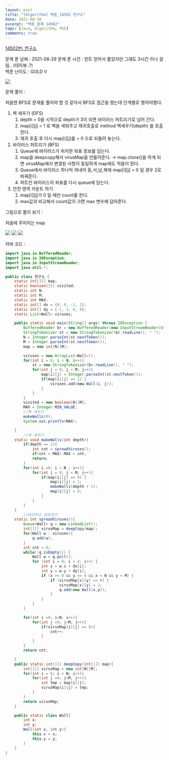 ```yaml
---
layout: post
title: "[Algorithm] 백준_14502 연구소"
date: 2021-08-30
excerpt: "백준 문제 14502"
tags: [Java, Algorithm, 백준]
comments: true
---
```


[14502번: 연구소](https://www.acmicpc.net/problem/14502)

문제 푼 날짜 : 2021-08-29
문제 푼 시간 : 힌트 얻어서 풀었지만 그래도 3시간 이나 걸림.. (데자뷰..?)  
백준 난이도 : GOLD V 

<img src ="https://eunmik.github.io/bonita.blog/assets/img/2021/0830/img1.png" />

문제 풀이 : 

처음엔 BFS로 문제를 풀어야 할 것 같아서 BFS로 접근을 했는데 단계별로 했어야했다. 

1. 벽 세우기 (DFS) 
    1. depth = 0을 시작으로 depth가 3이 되면 바이러스 퍼트리기로 넘어 간다. 
    2. map[i][j] = 1 로 벽을 세워주고 재귀호출로 method 벽세우기(depth) 를 호출한다. 
    3. 재귀 호출 후 다시 map[i][j]를 = 0 으로 되돌려 놓는다. 
2. 바이러스 퍼트리기 (BFS) 
    1. Queue에 바이러스가 위치한 좌표 정보를 담는다. 
    2. map을 deepcopy해서 virusMap을 만들어준다.  → map.clone()을 하게 되면 virusMap에서 변경된 사항이 동일하게 map에도 적용이 된다. 
    3. Queue에서 바이러스 하나씩 꺼내어 동,서,남,북에 map[i][j] = 0 일 경우 2로 바꿔준다. 
    4. 퍼트린 바이러스의 좌표를 다시 queue에 담는다. 
3. 안전 영역 카운트 하기 
    1. map[i][j]가 0 일 때만 count를 한다. 
    2. max값과 비교해서 count값이 크면 max 변수에 담아준다. 

그림으로 풀이 보기 : 

처음에 주어지는 map 

<img src ="https://eunmik.github.io/bonita.blog/assets/img/2021/0830/img2.png" />

<img src ="https://eunmik.github.io/bonita.blog/assets/img/2021/0830/img3.png" />

<img src ="https://eunmik.github.io/bonita.blog/assets/img/2021/0830/img4.png" />

자바 코드 : 

```java
import java.io.BufferedReader;
import java.io.IOException;
import java.io.InputStreamReader;
import java.util.*;

public class 연구소 {
    static int[][] map;
    static boolean[][] visited;
    static int N;
    static int M;
    static int MAX;
    static int[] dx = {0, 0, -1, 1};
    static int[] dy = {-1, 1, 0, 0};
    static List<Wall> viruses;

    public static void main(String[] args) throws IOException {
        BufferedReader br = new BufferedReader(new InputStreamReader(System.in));
        StringTokenizer st = new StringTokenizer(br.readLine(), " ");
        N = Integer.parseInt(st.nextToken());
        M = Integer.parseInt(st.nextToken());
        map = new int[N][M];

        viruses = new ArrayList<Wall>();
        for(int i = 0; i < N; i++){
            st = new StringTokenizer(br.readLine(), " ");
            for(int j = 0; j < M; j++){
                map[i][j] = Integer.parseInt(st.nextToken());
                if(map[i][j] == 2) {
                    viruses.add(new Wall(i, j));
                }
            }
        }
        visited = new boolean[N][M];
        MAX = Integer.MIN_VALUE;
        //벽 세우기
        makeWalls(0);
        System.out.println(MAX);

    }
		//벽 세우기
    static void makeWalls(int depth){
        if(depth == 3){
            int cnt = spreadViruses();
            if(cnt > MAX) MAX = cnt;
            return;
        }
        for(int i =0; i < N ; i++){
            for(int j = 0; j < M; j++){
                if(map[i][j] == 0) {
                    map[i][j] = 1;
                    makeWalls(depth + 1);
                    map[i][j] = 0;
                }
            }
        }
    }
		//바이러스 퍼트리기
    static int spreadViruses(){
        Queue<Wall> q = new LinkedList();
        int[][] virusMap = deepCopy(map);
        for(Wall w : viruses){
            q.add(w);
        }
        int cnt = 0;
        while(!q.isEmpty()) {
            Wall w = q.poll();
            for (int i = 0; i < 4; i++) {
                int x = w.x + dx[i];
                int y = w.y + dy[i];
                if (x >= 0 && y >= 0 && x < N && y < M) {
                    if (virusMap[x][y] == 0) {
                        virusMap[x][y] = 2;
                        q.add(new Wall(x,y));
                    }
                }
            }
        }

        for(int i =0; i<N; i++){
            for(int j =0; j<M; j++){
                if(virusMap[i][j] == 0){
                    cnt++;
                }
            }
        }
        return cnt;

    }
    public static int[][] deepCopy(int[][] map){
        int[][] virusMap = new int[N][M];
        for(int i = 0; i < N; i++){
            for(int j =0; j<M; j++){
                int tmp = map[i][j];
                virusMap[i][j] = tmp;
            }
        }
        return virusMap;
    }

    public static class Wall{
        int x;
        int y;
        Wall(int x, int y){
            this.x = x;
            this.y = y;
        }
    }
}
```